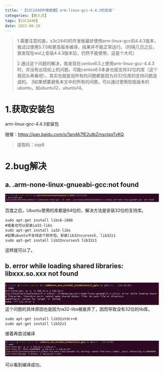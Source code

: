 ```yaml
---
title: '【S3C2440环境搭建】arm-linux-gcc-4.4.3的安装'
categories: [嵌入式]
tags: [S3C2440]
date: 2022-06-26
---
```

> 1.需要注意的是，s3c2440的开发板最好使用arm-linux-gcc的4.4.3版本，我试过使用5.7.0和更高版本编译，结果并不能正常运行。（时隔几日之后，我发现在wsl上安装4.4.3版本后，仍然不能使用，这是个大坑）
> 
> 2.通过这个问题的解决，我发现在centos6.5上使用arm-linux-gcc-4.4.3时，并没有出现如上的问题。可能centos6.5本身也就支持32位的库（这个我回头再看吧），其实也就是说所有的问题都是因为对32位库的支持问题造成的。
> 3如果想要避免本文中的所有的问题，可以通过使用较低版本的ubuntu，如ubuntu12，ubuntu14。

# 1.获取安装包

arm-linux-gcc-4.4.3安装包 

链接：https://pan.baidu.com/s/1andA7fE2utbZmsclqgTvKQ 
>提取码：oqs6 

# 2.bug解决
## a. .arm-none-linux-gnueabi-gcc:not found

![](./pic/error1.png)

百度之后，Ubuntu使用的库都是64位的，解决方法是安装32位的支持库。
``` shell
sudo apt-get install libc6-i686
#或者也可以安装ia32-libs
sudo apt-get install ia32-libs
#如果ubuntu不支持这个软件包，安装lib32ncurses5, lib32z1
sudo apt-get install lib32ncurses5 lib32z1
```
这样就可以了。

## b. error while loading shared libraries: libxxx.so.xxx not found 
![](./pic/error2.png)
这个问题的具体原因也是因为ia32-libs被废弃了，因而导致没有32位的lib库。
``` shell
sudo apt-get install lib32stdc++6
sudo apt-get install lib32z1
```
接着再尝试编译

![](./pic/make_ok.png)

可以看到编译成功。